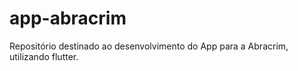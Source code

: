 # app-abracrim
Repositório destinado ao desenvolvimento do App para a Abracrim, utilizando flutter.
